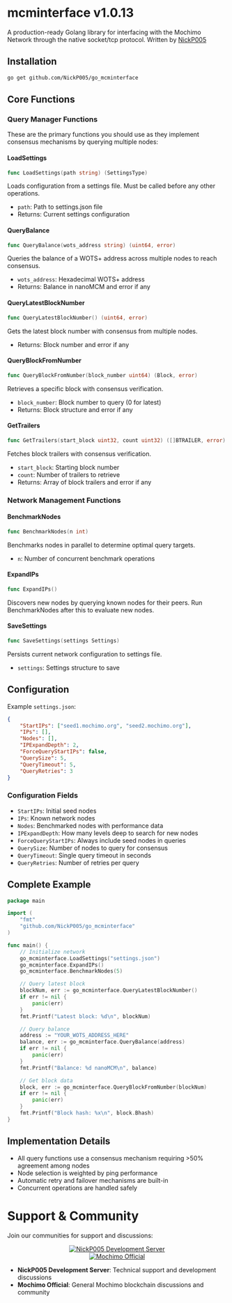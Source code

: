 # mcminterface v1.0.13

A production-ready Golang library for interfacing with the Mochimo Network through the native socket/tcp protocol.
Written by [NickP005](https://github.com/NickP005)

## Installation

```bash
go get github.com/NickP005/go_mcminterface
```

## Core Functions

### Query Manager Functions

These are the primary functions you should use as they implement consensus mechanisms by querying multiple nodes:

#### LoadSettings
```go
func LoadSettings(path string) (SettingsType)
```
Loads configuration from a settings file. Must be called before any other operations.
- `path`: Path to settings.json file
- Returns: Current settings configuration

#### QueryBalance
```go
func QueryBalance(wots_address string) (uint64, error)
```
Queries the balance of a WOTS+ address across multiple nodes to reach consensus.
- `wots_address`: Hexadecimal WOTS+ address
- Returns: Balance in nanoMCM and error if any

#### QueryLatestBlockNumber
```go
func QueryLatestBlockNumber() (uint64, error)
```
Gets the latest block number with consensus from multiple nodes.
- Returns: Block number and error if any

#### QueryBlockFromNumber
```go
func QueryBlockFromNumber(block_number uint64) (Block, error)
```
Retrieves a specific block with consensus verification.
- `block_number`: Block number to query (0 for latest)
- Returns: Block structure and error if any

#### GetTrailers
```go
func GetTrailers(start_block uint32, count uint32) ([]BTRAILER, error)
```
Fetches block trailers with consensus verification.
- `start_block`: Starting block number
- `count`: Number of trailers to retrieve
- Returns: Array of block trailers and error if any

### Network Management Functions

#### BenchmarkNodes
```go
func BenchmarkNodes(n int)
```
Benchmarks nodes in parallel to determine optimal query targets.
- `n`: Number of concurrent benchmark operations

#### ExpandIPs
```go
func ExpandIPs()
```
Discovers new nodes by querying known nodes for their peers.
Run BenchmarkNodes after this to evaluate new nodes.

#### SaveSettings
```go
func SaveSettings(settings Settings)
```
Persists current network configuration to settings file.
- `settings`: Settings structure to save

## Configuration

Example `settings.json`:
```json
{
    "StartIPs": ["seed1.mochimo.org", "seed2.mochimo.org"],
    "IPs": [],
    "Nodes": [],
    "IPExpandDepth": 2,
    "ForceQueryStartIPs": false,
    "QuerySize": 5,
    "QueryTimeout": 5,
    "QueryRetries": 3
}
```

### Configuration Fields
- `StartIPs`: Initial seed nodes
- `IPs`: Known network nodes
- `Nodes`: Benchmarked nodes with performance data
- `IPExpandDepth`: How many levels deep to search for new nodes
- `ForceQueryStartIPs`: Always include seed nodes in queries
- `QuerySize`: Number of nodes to query for consensus
- `QueryTimeout`: Single query timeout in seconds
- `QueryRetries`: Number of retries per query

## Complete Example

```go
package main

import (
    "fmt"
    "github.com/NickP005/go_mcminterface"
)

func main() {
    // Initialize network
    go_mcminterface.LoadSettings("settings.json")
    go_mcminterface.ExpandIPs()
    go_mcminterface.BenchmarkNodes(5)

    // Query latest block
    blockNum, err := go_mcminterface.QueryLatestBlockNumber()
    if err != nil {
        panic(err)
    }
    fmt.Printf("Latest block: %d\n", blockNum)

    // Query balance
    address := "YOUR_WOTS_ADDRESS_HERE"
    balance, err := go_mcminterface.QueryBalance(address)
    if err != nil {
        panic(err)
    }
    fmt.Printf("Balance: %d nanoMCM\n", balance)

    // Get block data
    block, err := go_mcminterface.QueryBlockFromNumber(blockNum)
    if err != nil {
        panic(err)
    }
    fmt.Printf("Block hash: %x\n", block.Bhash)
}
```

## Implementation Details

- All query functions use a consensus mechanism requiring >50% agreement among nodes
- Node selection is weighted by ping performance
- Automatic retry and failover mechanisms are built-in
- Concurrent operations are handled safely

# Support & Community

Join our communities for support and discussions:

<div align="center">

[![NickP005 Development Server](https://img.shields.io/discord/709417966881472572?color=7289da&label=NickP005%20Development%20Server&logo=discord&logoColor=white)](https://discord.gg/Q5jM8HJhNT)   
[![Mochimo Official](https://img.shields.io/discord/460867662977695765?color=7289da&label=Mochimo%20Official&logo=discord&logoColor=white)](https://discord.gg/SvdXdr2j3Y)

</div>

- **NickP005 Development Server**: Technical support and development discussions
- **Mochimo Official**: General Mochimo blockchain discussions and community